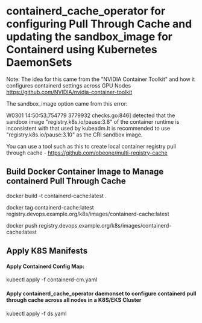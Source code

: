 # containerd_cache_operator for configuring Pull Through Cache and updating the sandbox_image for Containerd using Kubernetes DaemonSets
Note: The idea for this came from the "NVIDIA Container Toolkit" and how it configures containerd settings across GPU Nodes https://github.com/NVIDIA/nvidia-container-toolkit

The sandbox_image option came from this error:

W0301 14:50:53.754779 3779932 checks.go:846] detected that the sandbox image "registry.k8s.io/pause:3.8" of the container runtime is inconsistent with that used by kubeadm.It is recommended to use "registry.k8s.io/pause:3.10" as the CRI sandbox image.


You can use a tool such as this to create local container registry pull through cache - https://github.com/obeone/multi-registry-cache

## Build Docker Container Image to Manage containerd Pull Through Cache
docker build -t containerd-cache:latest .

docker tag containerd-cache:latest registry.devops.example.org/k8s/images/containerd-cache:latest

docker push registry.devops.example.org/k8s/images/containerd-cache:latest

## Apply K8S Manifests
#### Apply Containerd Config Map:
kubectl apply -f containerd-cm.yaml 
#### Apply containerd_cache_operator daemonset to configure containerd pull through cache across all nodes in a K8S/EKS Cluster
kubectl apply -f ds.yaml 
